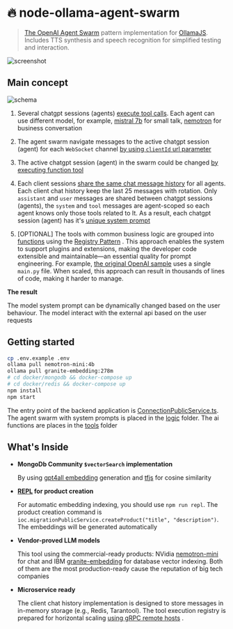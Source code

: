 # 🔥 node-ollama-agent-swarm 

> [The OpenAI Agent Swarm](https://github.com/openai/swarm) pattern implementation for [OllamaJS](https://github.com/ollama/ollama-js). Includes TTS synthesis and speech recognition for simplified testing and interaction.

![screenshot](./screenshot.png)

## Main concept

![schema](./schema.png)

1. Several chatgpt sessions (agents) [execute tool calls](https://ollama.com/blog/tool-support). Each agent can use different model, for example, [mistral 7b](https://ollama.com/library/mistral) for small talk, [nemotron](https://ollama.com/library/nemotron) for business conversation

2. The agent swarm navigate messages to the active chatgpt session (agent) for each `WebSocket` channel [by using `clientId` url parameter](src/routes/session.ts#L5)

3. The active chatgpt session (agent) in the swarm could be changed [by executing function tool](https://platform.openai.com/docs/assistants/tools/function-calling) 

4. Each client sessions [share the same chat message history](https://platform.openai.com/docs/api-reference/messages/getMessage) for all agents. Each client chat history keep the last 25 messages with rotation. Only `assistant` and `user` messages are shared between chatgpt sessions (agents), the `system` and `tool` messages are agent-scoped so each agent knows only those tools related to It. As a result, each chatgpt session (agent) has it's [unique system prompt](https://platform.openai.com/docs/api-reference/messages/createMessage#messages-createmessage-role)

5. [OPTIONAL] The tools with common business logic are grouped into [functions](https://chatgpt.com/c/src/services/function)  using the [Registry Pattern](https://www.geeksforgeeks.org/registry-pattern/) . This approach enables the system to support plugins and extensions, making the developer code extensible and maintainable—an essential quality for prompt engineering. For example, [the original OpenAI sample](https://github.com/openai/swarm/blob/93ad26dcd9f94eada3291e88a154c25e1d14a861/examples/personal_shopper/main.py)  uses a single `main.py` file. When scaled, this approach can result in thousands of lines of code, making it harder to manage.

**The result**

The model system prompt can be dynamically changed based on the user behaviour. The model interact with the external api based on the user requests

## Getting started

```bash
cp .env.example .env
ollama pull nemotron-mini:4b
ollama pull granite-embedding:278m
# cd docker/mongodb && docker-compose up
# cd docker/redis && docker-compose up
npm install
npm start
```

The entry point of the backend application is [ConnectionPublicService.ts](src/services/public/ConnectionPublicService.ts). The agent swarm with system prompts is placed in the [logic](src/services/logic) folder. The ai functions are places in the [tools](src/tools) folder 

## What's Inside

 - **MongoDb Community `$vectorSearch` implementation**

    By using [gpt4all embedding](https://www.npmjs.com/package/gpt4all#embedding) generation and [tfjs](https://www.tensorflow.org/text/guide/word_embeddings) for cosine similarity

 - **[REPL](https://en.wikipedia.org/wiki/Read–eval–print_loop) for product creation**

    For automatic embedding indexing, you should use `npm run repl`. The product creation command is `ioc.migrationPublicService.createProduct("title", "description")`. The embeddings will be generated automatically

 - **Vendor-proved LLM models**

    This tool using the commercial-ready products: NVidia [nemotron-mini](https://ollama.com/library/nemotron-mini) for chat and IBM [granite-embedding](https://ollama.com/library/granite-embedding) for database vector indexing. Both of them are the most production-ready cause the reputation of big tech companies

 - **Microservice ready**

    The client chat history implementation is designed to store messages in in-memory storage (e.g., Redis, Tarantool). The tool execution registry is prepared for horizontal scaling [using gRPC remote hosts](https://github.com/tripolskypetr/node-grpc-monorepo) .
